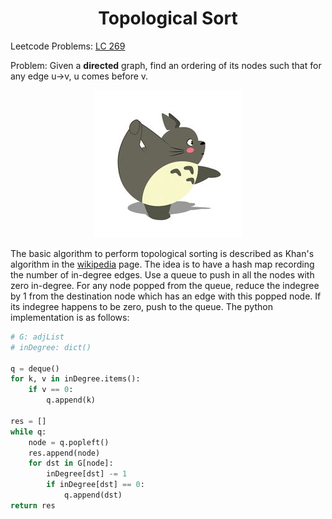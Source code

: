 # <center>Topological Sort</center>

Leetcode Problems: [LC 269](https://leetcode.com/problems/alien-dictionary/submissions/)

Problem: Given a **directed** graph, find an ordering of its nodes such that for any edge u->v, u comes before v.
<p align='center'>
    <img src="../fig/totoro03.jpg">
</p>

The basic algorithm to perform topological sorting is described as Khan's algorithm in the [wikipedia](https://en.wikipedia.org/wiki/Topological_sorting) page. The idea is to have a hash map recording the number of in-degree edges. Use a queue to push in all the nodes with zero in-degree. For any node popped from the queue, reduce the indegree by 1 from the destination node which has an edge with this popped node. If its indegree happens to be zero, push to the queue. The python implementation is as follows:  
```python
# G: adjList
# inDegree: dict()

q = deque()
for k, v in inDegree.items():
    if v == 0:
        q.append(k)

res = []
while q:
    node = q.popleft()
    res.append(node)
    for dst in G[node]:
        inDegree[dst] -= 1
        if inDegree[dst] == 0:
            q.append(dst)
return res
```